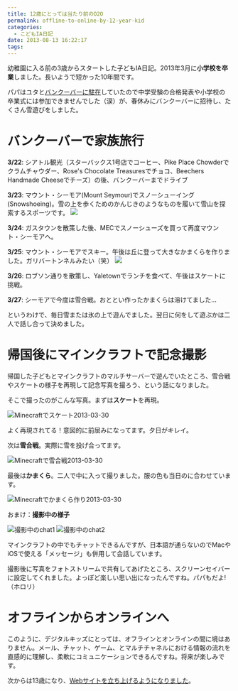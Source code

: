 ```yaml
---
title: 12歳にとっては当たり前のO2O
permalink: offline-to-online-by-12-year-kid
categories:
  - こどもIA日記
date: 2013-08-13 16:22:17
tags:
---
```


幼稚園に入る前の3歳からスタートした子どもIA日記。2013年3月に**小学校を卒業**しました。長いようで短かった10年間です。

パパはユタと[バンクーバーに駐在](../us-diary-20130427/)していたので中学受験の合格発表や小学校の卒業式には参加できませんでした（涙）が、春休みにバンクーバーに招待し、たくさん雪遊びをしました。

# バンクーバーで家族旅行

**3/22**: シアトル観光（スターバックス1号店でコーヒー、Pike Place Chowderでクラムチャウダー、Rose's Chocolate Treasuresでチョコ、Beechers Handmade Cheeseでチーズ）の後、バンクーバーまでドライブ

**3/23**: マウント・シーモア(Mount Seymour)でスノーシューイング(Snowshoeing)。雪の上を歩くためのかんじきのようなものを履いて雪山を探索するスポーツです。
![](/images/ia-kid/2013-03-23-snowshoeing.png)

**3/24**: ガスタウンを散策した後、MECでスノーシューズを買って再度マウント・シーモアへ。

**3/25**: マウント・シーモアでスキー。午後は丘に登って大きなかまくらを作りました。ガリバートンネルみたい（笑）
![](/images/ia-kid/2013-03-25-ski.png)

**3/26**: ロブソン通りを散策し、Yaletownでランチを食べて、午後はスケートに挑戦。

**3/27**: シーモアで今度は雪合戦。おととい作ったかまくらは溶けてました...

というわけで、毎日雪または氷の上で遊んでました。翌日に何をして遊ぶかは二人で話し合って決めました。

# 帰国後にマインクラフトで記念撮影

帰国した子どもとマインクラフトのマルチサーバーで遊んでいたところ、雪合戦やスケートの様子を再現して記念写真を撮ろう、という話になりました。

そこで撮ったのがこんな写真。まずは**スケート**を再現。

<img src="//res.cloudinary.com/mak00s/image/upload/f_auto,w_auto:200:800/v1524027152/2013-Minecraft-Shooting-1.png" alt="Minecraftでスケート2013-03-30" sizes="100vw" />

よく再現されてる！意図的に前屈みになってます。夕日がキレイ。

次は**雪合戦**。実際に雪を投げ合ってます。

<img src="//res.cloudinary.com/mak00s/image/upload/f_auto,w_auto:200:800/v1524027152/2013-Minecraft-Shooting-2.png" alt="Minecraftで雪合戦2013-03-30" sizes="100vw" />

最後は**かまくら**。二人で中に入って撮りました。服の色も当日のに合わせています。

<img src="//res.cloudinary.com/mak00s/image/upload/f_auto,w_auto:200:800/v1524027152/2013-Minecraft-Shooting-3.png" alt="Minecraftでかまくら作り2013-03-30" sizes="100vw" />

おまけ：**撮影中の様子**

![撮影中のchat1](/images/ia-kid/2013-Minecraft-Shooting-chat1.png)
![撮影中のchat2](/images/ia-kid/2013-Minecraft-Shooting-chat2.png)

マインクラフトの中でもチャットできるんですが、日本語が通らないのでMacやiOSで使える「メッセージ」も併用して会話しています。

撮影後に写真をフォトストリームで共有してあげたところ、スクリーンセイバーに設定してくれました。よっぽど楽しい思い出になったんですね。パパもだよ!（ホロリ）

# オフラインからオンラインへ

このように、デジタルキッズにとっては、オフラインとオンラインの間に境はありません。メール、チャット、ゲーム、とマルチチャネルにおける情報の流れを直感的に理解し、柔軟にコミュニケーションできるんですね。将来が楽しみです。

次からは13歳になり、[Webサイトを立ち上げるようになりました](../analytics-2014-with-my-son/)。